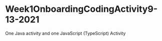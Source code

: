 # Week1OnboardingCodingActivity9-13-2021
One Java activity and one JavaScript (TypeScript) Activity
